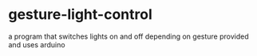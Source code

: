 # gesture-light-control
a program that switches lights on and off depending on gesture provided and uses arduino
